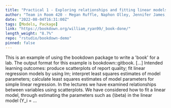 ```yaml
---
title: "Practical 1 - Exploring relationships and fitting linear models"
author: "Team in Room 420 - Megan Ruffle, Naphon Olley, Jennifer James, William Ryan"
date: "2022-08-04T16:31:00Z"
tags: [Models, Package]
link: "https://bookdown.org/william_ryan99/_book-done/"
length_weight: "8.7%"
repo: "rstudio/bookdown-demo"
pinned: false
---
```


This is an example of using the bookdown package to write a 'book' for a lab. The output format for this example is bookdown::gitbook. [...] Intended learning outcomes: produce scatterplots of report quality; fit linear regression models by using lm; interpret least squares estimates of model parameters; calculate least squares estimates of model parameters for simple linear regression. In the lectures we have examined relationships between variables using scatterplots. We have considered
how to fit a linear model, through estimating the parameters such as \(\beta\) in the linear model \(Y_i = ...
